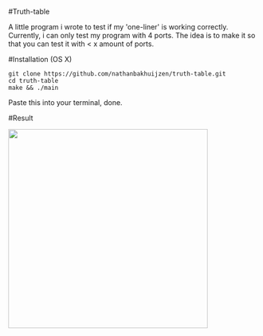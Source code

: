 #Truth-table

A little program i wrote to test if my 'one-liner' is working correctly.
Currently, i can only test my program with 4 ports. The idea is to make it so
that you can test it with < x amount of ports.

#Installation (OS X)
```
git clone https://github.com/nathanbakhuijzen/truth-table.git
cd truth-table
make && ./main
```

Paste this into your terminal, done.

#Result

<img src="http://i.imgur.com/MvvF94y.png" height="400px">
